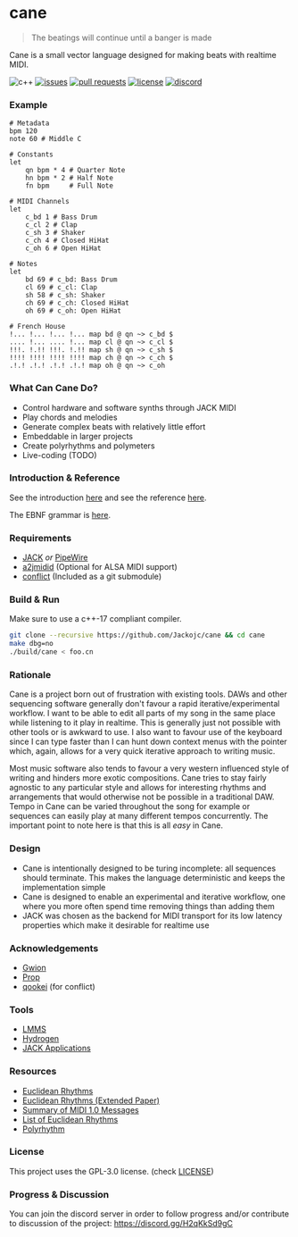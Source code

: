 # cane
> The beatings will continue until a banger is made

Cane is a small vector language designed for making beats with realtime MIDI.

![c++](https://img.shields.io/badge/c%2B%2B-17-blue.svg?style=flat)
[![issues](https://img.shields.io/github/issues/Jackojc/cane.svg?style=flat)](https://github.com/Jackojc/cane/issues)
[![pull requests](https://img.shields.io/github/issues-pr/Jackojc/cane?style=flat)](https://github.com/Jackojc/cane/pulls)
[![license](https://img.shields.io/github/license/Jackojc/cane.svg?style=flat)](./LICENSE)
[![discord](https://img.shields.io/discord/537732103765229590.svg?label=discord&style=flat)](https://discord.gg/Qqguu9SRvU)

### Example
```
# Metadata
bpm 120
note 60 # Middle C

# Constants
let
	qn bpm * 4 # Quarter Note
	hn bpm * 2 # Half Note
	fn bpm     # Full Note

# MIDI Channels
let
	c_bd 1 # Bass Drum
	c_cl 2 # Clap
	c_sh 3 # Shaker
	c_ch 4 # Closed HiHat
	c_oh 6 # Open HiHat

# Notes
let
	bd 69 # c_bd: Bass Drum
	cl 69 # c_cl: Clap
	sh 58 # c_sh: Shaker
	ch 69 # c_ch: Closed HiHat
	oh 69 # c_oh: Open HiHat

# French House
!... !... !... !... map bd @ qn ~> c_bd $
.... !... .... !... map cl @ qn ~> c_cl $
!!!. !.!! !!!. !.!! map sh @ qn ~> c_sh $
!!!! !!!! !!!! !!!! map ch @ qn ~> c_ch $
.!.! .!.! .!.! .!.! map oh @ qn ~> c_oh
```

### What Can Cane Do?
- Control hardware and software synths through JACK MIDI
- Play chords and melodies
- Generate complex beats with relatively little effort
- Embeddable in larger projects
- Create polyrhythms and polymeters
- Live-coding (TODO)

### Introduction & Reference
See the introduction [here](doc/intro.md)
and see the reference [here](doc/ref.md).

The EBNF grammar is [here](doc/syntax.ebnf).

### Requirements
- [JACK](https://jackaudio.org/) _or_ [PipeWire](https://pipewire.org/)
- [a2jmidid](https://github.com/jackaudio/a2jmidid) (Optional for ALSA MIDI support)
- [conflict](https://github.com/qookei/conflict) (Included as a git submodule)

### Build & Run
Make sure to use a c++-17 compliant compiler.
```sh
git clone --recursive https://github.com/Jackojc/cane && cd cane
make dbg=no
./build/cane < foo.cn
```

### Rationale
Cane is a project born out of frustration with existing tools. DAWs and other
sequencing software generally don't favour a rapid iterative/experimental workflow.
I want to be able to edit all parts of my song in the same place while listening
to it play in realtime. This is generally just not possible with other tools or is
awkward to use. I also want to favour use of the keyboard since I can type faster
than I can hunt down context menus with the pointer which, again, allows for a very
quick iterative approach to writing music.

Most music software also tends to favour a very western influenced style of writing
and hinders more exotic compositions. Cane tries to stay fairly agnostic to any
particular style and allows for interesting rhythms and arrangements that would
otherwise not be possible in a traditional DAW. Tempo in Cane can be varied throughout
the song for example or sequences can easily play at many different tempos concurrently.
The important point to note here is that this is all _easy_ in Cane.

### Design
- Cane is intentionally designed to be turing incomplete: all sequences should
terminate. This makes the language deterministic and keeps the implementation
simple
- Cane is designed to enable an experimental and iterative workflow, one where you
more often spend time removing things than adding them
- JACK was chosen as the backend for MIDI transport for its low latency properties
which make it desirable for realtime use

### Acknowledgements
- [Gwion](https://github.com/Gwion/Gwion)
- [Prop](https://pbat.ch/proj/prop.html)
- [qookei](https://github.com/qookei) (for conflict)

### Tools
- [LMMS](https://lmms.io/)
- [Hydrogen](http://hydrogen-music.org/)
- [JACK Applications](https://jackaudio.org/applications/)

### Resources
- [Euclidean Rhythms](http://cgm.cs.mcgill.ca/~godfried/publications/banff.pdf)
- [Euclidean Rhythms (Extended Paper)](http://cgm.cs.mcgill.ca/~godfried/publications/banff-extended.pdf)
- [Summary of MIDI 1.0 Messages](https://www.midi.org/specifications-old/item/table-1-summary-of-midi-message)
- [List of Euclidean Rhythms](http://www.iniitu.net/Euclidian_Erd%C3%B6s_Deep_Aksak_rhythms.html)
- [Polyrhythm](https://en.wikipedia.org/wiki/Polyrhythm)

### License
This project uses the GPL-3.0 license. (check [LICENSE](LICENSE))

### Progress & Discussion
You can join the discord server in order to follow progress and/or contribute to discussion of the project: https://discord.gg/H2qKkSd9gC
